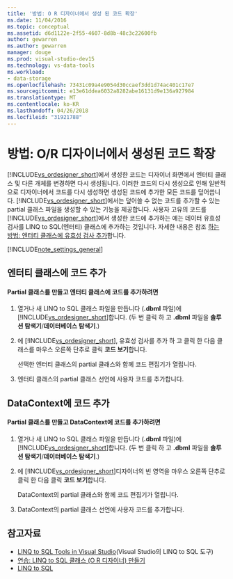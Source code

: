 ```yaml
---
title: '방법: O R 디자이너에서 생성 된 코드 확장'
ms.date: 11/04/2016
ms.topic: conceptual
ms.assetid: d6d1122e-2f55-4607-8d8b-48c3c22600fb
author: gewarren
ms.author: gewarren
manager: douge
ms.prod: visual-studio-dev15
ms.technology: vs-data-tools
ms.workload:
- data-storage
ms.openlocfilehash: 73431c09a4e9054d30ccaef3dd1d74ac401c17e7
ms.sourcegitcommit: e13e61ddea6032a8282abe16131d9e136a927984
ms.translationtype: MT
ms.contentlocale: ko-KR
ms.lasthandoff: 04/26/2018
ms.locfileid: "31921788"
---
```

# <a name="how-to-extend-code-generated-by-the-or-designer"></a>방법: O/R 디자이너에서 생성된 코드 확장
[!INCLUDE[vs_ordesigner_short](../data-tools/includes/vs_ordesigner_short_md.md)]에서 생성한 코드는 디자이너 화면에서 엔터티 클래스 및 다른 개체를 변경하면 다시 생성됩니다. 이러한 코드의 다시 생성으로 인해 일반적으로 디자이너에서 코드를 다시 생성하면 생성된 코드에 추가한 모든 코드를 덮어씁니다. [!INCLUDE[vs_ordesigner_short](../data-tools/includes/vs_ordesigner_short_md.md)]에서는 덮어쓸 수 없는 코드를 추가할 수 있는 partial 클래스 파일을 생성할 수 있는 기능을 제공합니다. 사용자 고유의 코드를 [!INCLUDE[vs_ordesigner_short](../data-tools/includes/vs_ordesigner_short_md.md)]에서 생성한 코드에 추가하는 예는 데이터 유효성 검사를 LINQ to SQL(엔터티) 클래스에 추가하는 것입니다. 자세한 내용은 참조 [하는 방법: 엔터티 클래스에 유효성 검사 추가](../data-tools/how-to-add-validation-to-entity-classes.md)합니다.

[!INCLUDE[note_settings_general](../data-tools/includes/note_settings_general_md.md)]

## <a name="adding-code-to-an-entity-class"></a>엔터티 클래스에 코드 추가

#### <a name="to-create-a-partial-class-and-add-code-to-an-entity-class"></a>Partial 클래스를 만들고 엔터티 클래스에 코드를 추가하려면

1.  열거나 새 LINQ to SQL 클래스 파일을 만듭니다 (**.dbml** 파일)에 [!INCLUDE[vs_ordesigner_short](../data-tools/includes/vs_ordesigner_short_md.md)]합니다. (두 번 클릭 하 고 **.dbml** 파일을 **솔루션 탐색기**/**데이터베이스 탐색기**.)

2.  에 [!INCLUDE[vs_ordesigner_short](../data-tools/includes/vs_ordesigner_short_md.md)], 유효성 검사를 추가 하 고 클릭 한 다음 클래스를 마우스 오른쪽 단추로 클릭 **코드 보기**합니다.

     선택한 엔터티 클래스의 partial 클래스와 함께 코드 편집기가 열립니다.

3.  엔터티 클래스의 partial 클래스 선언에 사용자 코드를 추가합니다.

## <a name="adding-code-to-a-datacontext"></a>DataContext에 코드 추가

#### <a name="to-create-a-partial-class-and-add-code-to-a-datacontext"></a>Partial 클래스를 만들고 DataContext에 코드를 추가하려면

1.  열거나 새 LINQ to SQL 클래스 파일을 만듭니다 (**.dbml** 파일)에 [!INCLUDE[vs_ordesigner_short](../data-tools/includes/vs_ordesigner_short_md.md)]합니다. (두 번 클릭 하 고 **.dbml** 파일을 **솔루션 탐색기**/**데이터베이스 탐색기**.)

2.  에 [!INCLUDE[vs_ordesigner_short](../data-tools/includes/vs_ordesigner_short_md.md)]디자이너의 빈 영역을 마우스 오른쪽 단추로 클릭 한 다음 클릭 **코드 보기**합니다.

     DataContext의 partial 클래스와 함께 코드 편집기가 열립니다.

3.  DataContext의 partial 클래스 선언에 사용자 코드를 추가합니다.

## <a name="see-also"></a>참고자료

- [LINQ to SQL Tools in Visual Studio](../data-tools/linq-to-sql-tools-in-visual-studio2.md)(Visual Studio의 LINQ to SQL 도구)
- [연습: LINQ to SQL 클래스 (O R 디자이너) 만들기](how-to-create-linq-to-sql-classes-mapped-to-tables-and-views-o-r-designer.md)
- [LINQ to SQL](/dotnet/framework/data/adonet/sql/linq/index)